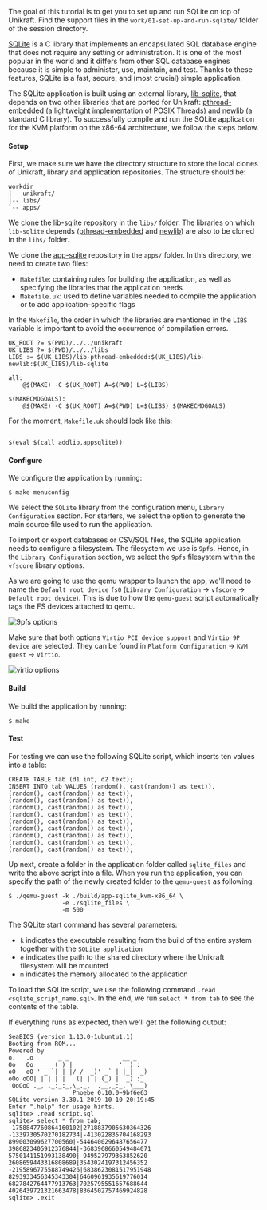 The goal of this tutorial is to get you to set up and run SQLite on top of Unikraft.
Find the support files in the `work/01-set-up-and-run-sqlite/` folder of the session directory.

[SQLite](https://www.sqlite.org/index.html) is a C library that implements an encapsulated SQL database engine that does not require any setting or administration.
It is one of the most popular in the world and it differs from other SQL database engines because it is simple to administer, use, maintain, and test.
Thanks to these features, SQLite is a fast, secure, and (most crucial) simple application.

The SQLite application is built using an external library, [lib-sqlite](https://github.com/unikraft/lib-sqlite), that depends on two other libraries that are ported for Unikraft: [pthread-embedded](https://github.com/unikraft/lib-pthread-embedded) (a lightweight implementation of POSIX Threads) and [newlib](https://github.com/unikraft/lib-newlib) (a standard C library).
To successfully compile and run the SQLite application for the KVM platform on the x86-64 architecture, we follow the steps below.

#### Setup

First, we make sure we have the directory structure to store the local clones of Unikraft, library and application repositories.
The structure should be:

```
workdir
|-- unikraft/
|-- libs/
`-- apps/
```

We clone the [lib-sqlite](https://github.com/unikraft/lib-sqlite) repository in the `libs/` folder.
The libraries on which `lib-sqlite` depends ([pthread-embedded](https://github.com/unikraft/lib-newlib) and [newlib](https://github.com/unikraft/lib-pthread-embedded)) are also to be cloned in the `libs/` folder.

We clone the [app-sqlite](https://github.com/unikraft/app-sqlite/) repository in the `apps/` folder.
In this directory, we need to create two files:

* `Makefile`: containing rules for building the application, as well as specifying the libraries that the application needs
* `Makefile.uk`: used to define variables needed to compile the application or to add application-specific flags

In the `Makefile`, the order in which the libraries are mentioned in the `LIBS` variable is important to avoid the occurrence of compilation errors.

```
UK_ROOT ?= $(PWD)/../../unikraft
UK_LIBS ?= $(PWD)/../../libs
LIBS := $(UK_LIBS)/lib-pthread-embedded:$(UK_LIBS)/lib-newlib:$(UK_LIBS)/lib-sqlite

all:
	@$(MAKE) -C $(UK_ROOT) A=$(PWD) L=$(LIBS)

$(MAKECMDGOALS):
	@$(MAKE) -C $(UK_ROOT) A=$(PWD) L=$(LIBS) $(MAKECMDGOALS)
```

For the moment, `Makefile.uk` should look like this:


```

$(eval $(call addlib,appsqlite))
```

#### Configure

We configure the application by running:

```
$ make menuconfig
```

We select the `SQLite` library from the configuration menu, `Library Configuration` section.
For starters, we select the option to generate the main source file used to run the application.

To import or export databases or CSV/SQL files, the SQLite application needs to configure a filesystem.
The filesystem we use is `9pfs`.
Hence, in the `Library Configuration` section, we select the `9pfs` filesystem within the `vfscore` library options.

As we are going to use the qemu wrapper to launch the app, we'll need to name the `Default root device` `fs0` (`Library Configuration` -> `vfscore` -> `Default root device`). This is due to how the `qemu-guest` script automatically tags the FS devices attached to qemu.

![9pfs options](/community/hackathons/sessions/complex-applications/images/9pfs_options.png)

Make sure that both options `Virtio PCI device support` and `Virtio 9P device` are selected.
They can be found in `Platform Configuration` -> `KVM guest` -> `Virtio`.

![virtio options](/community/hackathons/sessions/complex-applications/images/virtio_options.png)

#### Build

We build the application by running:

```
$ make
```

#### Test

For testing we can use the following SQLite script, which inserts ten values into a table:

```
CREATE TABLE tab (d1 int, d2 text);
INSERT INTO tab VALUES (random(), cast(random() as text)),
(random(), cast(random() as text)),
(random(), cast(random() as text)),
(random(), cast(random() as text)),
(random(), cast(random() as text)),
(random(), cast(random() as text)),
(random(), cast(random() as text)),
(random(), cast(random() as text)),
(random(), cast(random() as text)),
(random(), cast(random() as text));
```

Up next, create a folder in the application folder called `sqlite_files` and write the above script into a file.
When you run the application, you can specify the path of the newly created folder to the `qemu-guest` as following:

```
$ ./qemu-guest -k ./build/app-sqlite_kvm-x86_64 \
               -e ./sqlite_files \
               -m 500
```

The SQLite start command has several parameters:

* `k` indicates the executable resulting from the build of the entire system together with the `SQLite application`
* `e` indicates the path to the shared directory where the Unikraft filesystem will be mounted
* `m` indicates the memory allocated to the application

To load the SQLite script, we use the following command `.read <sqlite_script_name.sql>`.
In the end, we run `select * from tab` to see the contents of the table.

If everything runs as expected, then we'll get the following output:

```
SeaBIOS (version 1.13.0-1ubuntu1.1)
Booting from ROM...
Powered by
o.   .o       _ _               __ _
Oo   Oo  ___ (_) | __ __  __ _ ' _) :_
oO   oO ' _ `| | |/ /  _)' _` | |_|  _)
oOo oOO| | | | |   (| | | (_) |  _) :_
 OoOoO ._, ._:_:_,\_._,  .__,_:_, \___)
                  Phoebe 0.10.0~9bf6e63
SQLite version 3.30.1 2019-10-10 20:19:45
Enter ".help" for usage hints.
sqlite> .read script.sql
sqlite> select * from tab;
-1758847760864160102|2718837905630364326
-1339730570270182734|-413022835704168293
899003099627700560|-5446400296487656477
3986823405912376844|-3683968660549484071
5750141151993138490|-949527979363852620
2608659443316808689|3543024197312456352
-2195896775588749426|6838623081517951948
8293933456345343304|6460961935619776014
6827842764477913763|7025795551657688644
4026439721321663478|8364502757469924828
sqlite> .exit
```
